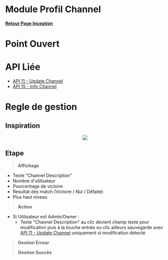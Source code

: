 # Module Profil Channel

**[Retour Page Inception](./00_Page_Inception.md)**

# Point Ouvert

# API Liée
- [API 11 - Update Channel](../API/11_Update_Channel.md)
- [API 15 - Info Channel](../API/15_Info_Channel.md)
# Regle de gestion

## Inspiration
<p align="center">
	<img src="./Inspiration/" />
</p>

## Etape

> **Affichage**

- Texte "Channel Description"
- Nombre d'utilisateur
- Pourcentage de victoire
- Resultat des match (Victoire / Nul / Défaite)
- Plus haut niveau

> **Action**

- Si Utilisateur est Admin/Owner :
	- Texte "Channel Description" au clic devient champ texte pour modification puis à la touche entrée ou clic ailleurs sauvegarde avec [API 11 - Update Channel](../API/11_Update_Channel.md) uniquement si modification détecté

> **Gestion Erreur**

> **Gestion Succès**

